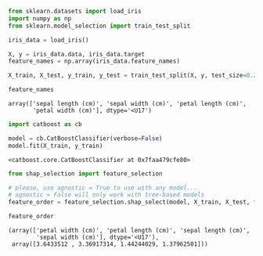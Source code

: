 ```python
from sklearn.datasets import load_iris
import numpy as np
from sklearn.model_selection import train_test_split

iris_data = load_iris()

X, y = iris_data.data, iris_data.target
feature_names = np.array(iris_data.feature_names)

X_train, X_test, y_train, y_test = train_test_split(X, y, test_size=0.2, random_state=0)
```


```python
feature_names
```




    array(['sepal length (cm)', 'sepal width (cm)', 'petal length (cm)',
           'petal width (cm)'], dtype='<U17')




```python
import catboost as cb

model = cb.CatBoostClassifier(verbose=False)
model.fit(X_train, y_train)
```




    <catboost.core.CatBoostClassifier at 0x7faa479cfe80>




```python
from shap_selection import feature_selection

# please, use agnostic = True to use with any model...
# agnostic = False will only work with tree-based models
feature_order = feature_selection.shap_select(model, X_train, X_test, feature_names, agnostic=False)
```


```python
feature_order
```




    (array(['petal width (cm)', 'petal length (cm)', 'sepal length (cm)',
            'sepal width (cm)'], dtype='<U17'),
     array([3.6433512 , 3.36917314, 1.44244029, 1.37962501]))



